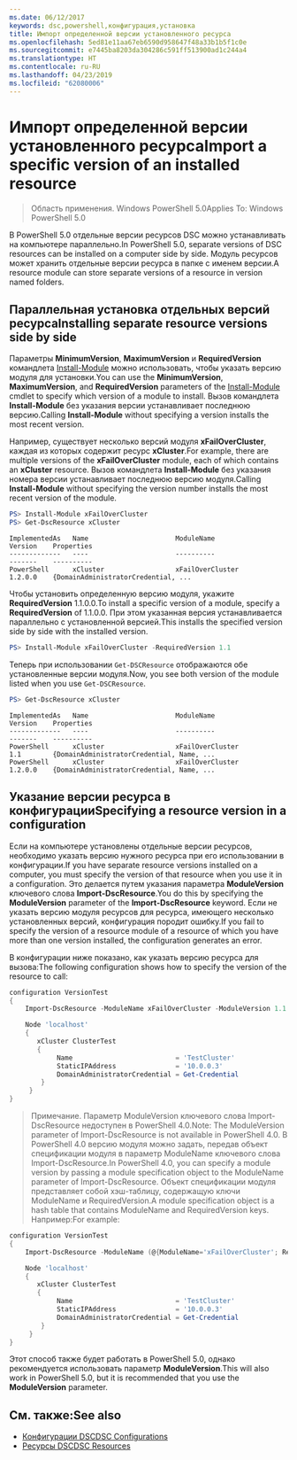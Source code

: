 ```yaml
---
ms.date: 06/12/2017
keywords: dsc,powershell,конфигурация,установка
title: Импорт определенной версии установленного ресурса
ms.openlocfilehash: 5ed81e11aa67eb6590d958647f48a33b1b5f1c0e
ms.sourcegitcommit: e7445ba8203da304286c591ff513900ad1c244a4
ms.translationtype: HT
ms.contentlocale: ru-RU
ms.lasthandoff: 04/23/2019
ms.locfileid: "62080006"
---
```

# <a name="import-a-specific-version-of-an-installed-resource"></a><span data-ttu-id="7b622-103">Импорт определенной версии установленного ресурса</span><span class="sxs-lookup"><span data-stu-id="7b622-103">Import a specific version of an installed resource</span></span>

> <span data-ttu-id="7b622-104">Область применения. Windows PowerShell 5.0</span><span class="sxs-lookup"><span data-stu-id="7b622-104">Applies To: Windows PowerShell 5.0</span></span>

<span data-ttu-id="7b622-105">В PowerShell 5.0 отдельные версии ресурсов DSC можно устанавливать на компьютере параллельно.</span><span class="sxs-lookup"><span data-stu-id="7b622-105">In PowerShell 5.0, separate versions of DSC resources can be installed on a computer side by side.</span></span> <span data-ttu-id="7b622-106">Модуль ресурсов может хранить отдельные версии ресурса в папке с именем версии.</span><span class="sxs-lookup"><span data-stu-id="7b622-106">A resource module can store separate versions of a resource in version named folders.</span></span>

## <a name="installing-separate-resource-versions-side-by-side"></a><span data-ttu-id="7b622-107">Параллельная установка отдельных версий ресурса</span><span class="sxs-lookup"><span data-stu-id="7b622-107">Installing separate resource versions side by side</span></span>

<span data-ttu-id="7b622-108">Параметры **MinimumVersion**, **MaximumVersion** и **RequiredVersion** командлета [Install-Module](/powershell/module/PowershellGet/Install-Module) можно использовать, чтобы указать версию модуля для установки.</span><span class="sxs-lookup"><span data-stu-id="7b622-108">You can use the **MinimumVersion**, **MaximumVersion**, and **RequiredVersion** parameters of the [Install-Module](/powershell/module/PowershellGet/Install-Module) cmdlet to specify which version of a module to install.</span></span> <span data-ttu-id="7b622-109">Вызов командлета **Install-Module** без указания версии устанавливает последнюю версию.</span><span class="sxs-lookup"><span data-stu-id="7b622-109">Calling **Install-Module** without specifying a version installs the most recent version.</span></span>

<span data-ttu-id="7b622-110">Например, существует несколько версий модуля **xFailOverCluster**, каждая из которых содержит ресурс **xCluster**.</span><span class="sxs-lookup"><span data-stu-id="7b622-110">For example, there are multiple versions of the **xFailOverCluster** module, each of which contains an **xCluster** resource.</span></span> <span data-ttu-id="7b622-111">Вызов командлета **Install-Module** без указания номера версии устанавливает последнюю версию модуля.</span><span class="sxs-lookup"><span data-stu-id="7b622-111">Calling **Install-Module** without specifying the version number installs the most recent version of the module.</span></span>

```powershell
PS> Install-Module xFailOverCluster
PS> Get-DscResource xCluster
```

```output
ImplementedAs   Name                      ModuleName                     Version    Properties
-------------   ----                      ----------                     -------    ----------
PowerShell      xCluster                  xFailOverCluster               1.2.0.0    {DomainAdministratorCredential, ...
```

<span data-ttu-id="7b622-112">Чтобы установить определенную версию модуля, укажите **RequiredVersion** 1.1.0.0.</span><span class="sxs-lookup"><span data-stu-id="7b622-112">To install a specific version of a module, specify a **RequiredVersion** of 1.1.0.0.</span></span> <span data-ttu-id="7b622-113">При этом указанная версия устанавливается параллельно с установленной версией.</span><span class="sxs-lookup"><span data-stu-id="7b622-113">This installs the specified version side by side with the installed version.</span></span>

```powershell
PS> Install-Module xFailOverCluster -RequiredVersion 1.1
```

<span data-ttu-id="7b622-114">Теперь при использовании `Get-DSCResource` отображаются обе установленные версии модуля.</span><span class="sxs-lookup"><span data-stu-id="7b622-114">Now, you see both version of the module listed when you use `Get-DSCResource`.</span></span>

```powershell
PS> Get-DscResource xCluster
```

```output
ImplementedAs   Name                      ModuleName                     Version    Properties
-------------   ----                      ----------                     -------    ----------
PowerShell      xCluster                  xFailOverCluster               1.1        {DomainAdministratorCredential, Name, ...
PowerShell      xCluster                  xFailOverCluster               1.2.0.0    {DomainAdministratorCredential, Name, ...
```

## <a name="specifying-a-resource-version-in-a-configuration"></a><span data-ttu-id="7b622-115">Указание версии ресурса в конфигурации</span><span class="sxs-lookup"><span data-stu-id="7b622-115">Specifying a resource version in a configuration</span></span>

<span data-ttu-id="7b622-116">Если на компьютере установлены отдельные версии ресурсов, необходимо указать версию нужного ресурса при его использовании в конфигурации.</span><span class="sxs-lookup"><span data-stu-id="7b622-116">If you have separate resource versions installed on a computer, you must specify the version of that resource when you use it in a configuration.</span></span> <span data-ttu-id="7b622-117">Это делается путем указания параметра **ModuleVersion** ключевого слова **Import-DscResource**.</span><span class="sxs-lookup"><span data-stu-id="7b622-117">You do this by specifying the **ModuleVersion** parameter of the **Import-DscResource** keyword.</span></span> <span data-ttu-id="7b622-118">Если не указать версию модуля ресурсов для ресурса, имеющего несколько установленных версий, конфигурация породит ошибку.</span><span class="sxs-lookup"><span data-stu-id="7b622-118">If you fail to specify the version of a resource module of a resource of which you have more than one version installed, the configuration generates an error.</span></span>

<span data-ttu-id="7b622-119">В конфигурации ниже показано, как указать версию ресурса для вызова:</span><span class="sxs-lookup"><span data-stu-id="7b622-119">The following configuration shows how to specify the version of the resource to call:</span></span>

```powershell
configuration VersionTest
{
    Import-DscResource -ModuleName xFailOverCluster -ModuleVersion 1.1

    Node 'localhost'
    {
       xCluster ClusterTest
       {
            Name                          = 'TestCluster'
            StaticIPAddress               = '10.0.0.3'
            DomainAdministratorCredential = Get-Credential
        }
     }
}
```

><span data-ttu-id="7b622-120">Примечание. Параметр ModuleVersion ключевого слова Import-DscResource недоступен в PowerShell 4.0.</span><span class="sxs-lookup"><span data-stu-id="7b622-120">Note: The ModuleVersion parameter of Import-DscResource is not available in PowerShell 4.0.</span></span> <span data-ttu-id="7b622-121">В PowerShell 4.0 версию модуля можно задать, передав объект спецификации модуля в параметр ModuleName ключевого слова Import-DscResource.</span><span class="sxs-lookup"><span data-stu-id="7b622-121">In PowerShell 4.0, you can specify a module version by passing a module specification object to the ModuleName parameter of Import-DscResource.</span></span> <span data-ttu-id="7b622-122">Объект спецификации модуля представляет собой хэш-таблицу, содержащую ключи ModuleName и RequiredVersion.</span><span class="sxs-lookup"><span data-stu-id="7b622-122">A module specification object is a hash table that contains ModuleName and RequiredVersion  keys.</span></span> <span data-ttu-id="7b622-123">Например:</span><span class="sxs-lookup"><span data-stu-id="7b622-123">For example:</span></span>

```powershell
configuration VersionTest
{
    Import-DscResource -ModuleName (@{ModuleName='xFailOverCluster'; RequiredVersion='1.1'} )

    Node 'localhost'
    {
       xCluster ClusterTest
       {
            Name                          = 'TestCluster'
            StaticIPAddress               = '10.0.0.3'
            DomainAdministratorCredential = Get-Credential
        }
     }
}
```

<span data-ttu-id="7b622-124">Этот способ также будет работать в PowerShell 5.0, однако рекомендуется использовать параметр **ModuleVersion**.</span><span class="sxs-lookup"><span data-stu-id="7b622-124">This will also work in PowerShell 5.0, but it is recommended that you use the **ModuleVersion** parameter.</span></span>

## <a name="see-also"></a><span data-ttu-id="7b622-125">См. также:</span><span class="sxs-lookup"><span data-stu-id="7b622-125">See also</span></span>

- [<span data-ttu-id="7b622-126">Конфигурации DSC</span><span class="sxs-lookup"><span data-stu-id="7b622-126">DSC Configurations</span></span>](configurations.md)
- [<span data-ttu-id="7b622-127">Ресурсы DSC</span><span class="sxs-lookup"><span data-stu-id="7b622-127">DSC Resources</span></span>](../resources/resources.md)

